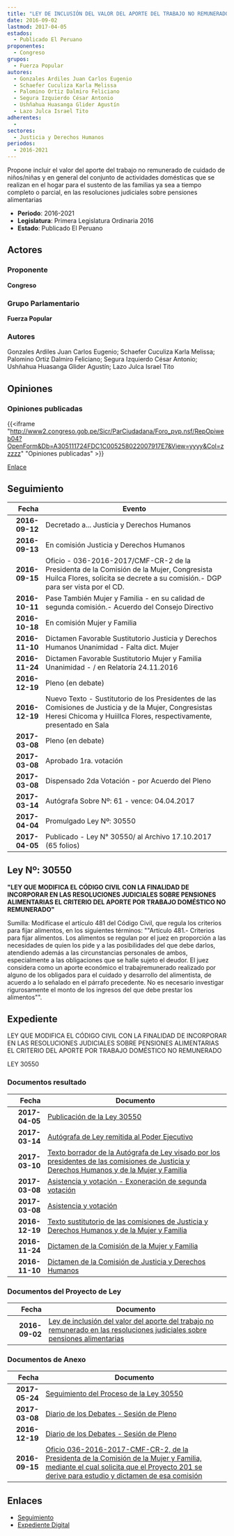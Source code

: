 ```yaml
---
title: "LEY DE INCLUSIÓN DEL VALOR DEL APORTE DEL TRABAJO NO REMUNERADO EN LAS RESOLUCIONES JUDICIALES SOBRE PENSIONES ALIMENTARIAS"
date: 2016-09-02
lastmod: 2017-04-05
estados: 
  - Publicado El Peruano
proponentes: 
  - Congreso
grupos: 
  - Fuerza Popular
autores: 
  - Gonzales Ardiles Juan Carlos Eugenio
  - Schaefer Cuculiza Karla Melissa
  - Palomino Ortiz Dalmiro Feliciano
  - Segura Izquierdo César Antonio
  - Ushñahua Huasanga Glider Agustín
  - Lazo Julca Israel Tito
adherentes: 
  - 
sectores: 
  - Justicia y Derechos Humanos
periodos: 
  - 2016-2021
---
```


Propone incluir el valor del aporte del trabajo no remunerado de cuidado de niños/niñas y en general del conjunto de actividades domésticas que se realizan en el hogar para el sustento de las familias ya sea a tiempo completo o parcial, en las resoluciones judiciales sobre pensiones alimentarias

- **Periodo**: 2016-2021
- **Legislatura**: Primera Legislatura Ordinaria 2016
- **Estado**: Publicado El Peruano

## Actores

### Proponente

**Congreso**

### Grupo Parlamentario

**Fuerza Popular**

### Autores

Gonzales Ardiles Juan Carlos Eugenio; Schaefer Cuculiza Karla Melissa; Palomino Ortiz Dalmiro Feliciano; Segura Izquierdo César Antonio; Ushñahua Huasanga Glider Agustín; Lazo Julca Israel Tito


## Opiniones

### Opiniones publicadas

{{<iframe "http://www2.congreso.gob.pe/Sicr/ParCiudadana/Foro_pvp.nsf/RepOpiweb04?OpenForm&Db=A305111724FDC1C005258022007917E7&View=yyyy&Col=zzzzz" "Opiniones publicadas" >}}

[Enlace](http://www2.congreso.gob.pe/Sicr/ParCiudadana/Foro_pvp.nsf/RepOpiweb04?OpenForm&Db=A305111724FDC1C005258022007917E7&View=yyyy&Col=zzzzz)

## Seguimiento

| Fecha | Evento |
|------:|--------|
| **2016-09-12** | Decretado a... Justicia y Derechos Humanos|
| **2016-09-13** | En comisión Justicia y Derechos Humanos|
| **2016-09-15** | Oficio - 036-2016-2017/CMF-CR-2 de la Presidenta de la Comisión de la Mujer, Congresista Huilca Flores, solicita se decrete a su comisión.- DGP para ser vista por el CD.|
| **2016-10-11** | Pase También Mujer y Familia - en su calidad de segunda comisión.- Acuerdo del Consejo Directivo|
| **2016-10-18** | En comisión Mujer y Familia|
| **2016-11-10** | Dictamen Favorable Sustitutorio Justicia y Derechos Humanos Unanimidad - Falta dict. Mujer|
| **2016-11-24** | Dictamen Favorable Sustitutorio Mujer y Familia Unanimidad - / en Relatoría 24.11.2016|
| **2016-12-19** | Pleno (en debate)|
| **2016-12-19** | Nuevo Texto - Sustitutorio de los Presidentes de las Comisiones de Justicia y de la Mujer, Congresistas Heresi Chicoma y Huiillca Flores, respectivamente, presentado en Sala|
| **2017-03-08** | Pleno (en debate)|
| **2017-03-08** | Aprobado 1ra. votación|
| **2017-03-08** | Dispensado 2da Votación - por Acuerdo del Pleno|
| **2017-03-14** | Autógrafa Sobre Nº: 61 - vence: 04.04.2017|
| **2017-04-04** | Promulgado Ley Nº: 30550|
| **2017-04-05** | Publicado - Ley N° 30550/ al Archivo 17.10.2017 (65 folios)|

## Ley Nº: 30550

**"LEY QUE MODIFICA EL CÓDIGO CIVIL CON LA FINALIDAD DE INCORPORAR EN LAS RESOLUCIONES JUDICIALES SOBRE PENSIONES ALIMENTARIAS EL CRITERIO DEL APORTE POR TRABAJO DOMÉSTICO NO REMUNERADO"**

Sumilla: Modifícase el artículo 481 del Código Civil, que regula los criterios para fijar alimentos, en los siguientes términos: ""Artículo 481.- Criterios para fijar alimentos. Los alimentos se regulan por el juez en proporción a las necesidades de quien los pide y a las posibilidades del que debe darlos, atendiendo además a las circunstancias personales de ambos, especialmente a las obligaciones que se halle sujeto el deudor. El juez considera como un aporte económico el trabajremunerado realizado por alguno de los obligados para el cuidado y desarrollo del alimentista, de acuerdo a lo señalado en el párrafo precedente. No es necesario investigar rigurosamente el monto de los ingresos del que debe prestar los alimentos"".


## Expediente

LEY QUE MODIFICA EL CÓDIGO CIVIL CON LA FINALIDAD DE INCORPORAR EN LAS RESOLUCIONES JUDICIALES SOBRE PENSIONES ALIMENTARIAS EL CRITERIO DEL APORTE POR TRABAJO DOMÉSTICO NO REMUNERADO

LEY 30550


### Documentos resultado

| Fecha | Documento |
|------:|--------|
| **2017-04-05** | [Publicación de la Ley 30550](http://www.leyes.congreso.gob.pe/Documentos/2016_2021/ADLP/Normas_Legales/30550-LEY.pdf) |
| **2017-03-14** | [Autógrafa de Ley remitida al Poder Ejecutivo](http://www.leyes.congreso.gob.pe/Documentos/2016_2021/Autografas/Ley_y_de_Resolucion_Legislativa/AU0020120170314.pdf) |
| **2017-03-10** | [Texto borrador de la Autógrafa de Ley visado por los presidentes de las comisiones de Justicia y Derechos Humanos y de la Mujer y Familia](http://www.leyes.congreso.gob.pe/Documentos/2016_2021/Texto_Borrador_de_Autografa/BAU0020120170310.PDF) |
| **2017-03-08** | [Asistencia y votación - Exoneración de segunda votación](http://www.leyes.congreso.gob.pe/Documentos/2016_2021/Asistencia_y_Votacion/Proyectos_de_Ley/Exoneracion_de_Segunda_Votacion/AVESV0020120170308.PDF) |
| **2017-03-08** | [Asistencia y votación](http://www.leyes.congreso.gob.pe/Documentos/2016_2021/Asistencia_y_Votacion/Proyectos_de_Ley/AV0020120170308.PDF) |
| **2016-12-19** | [Texto sustitutorio de las comisiones de Justicia y Derechos Humanos y de la Mujer y Familia](http://www.leyes.congreso.gob.pe/Documentos/2016_2021/Texto_Sustitutorio/Consensuado/TSC0020120161219..pdf) |
| **2016-11-24** | [Dictamen de la Comisión de la Mujer y Familia](http://www.leyes.congreso.gob.pe/Documentos/2016_2021/Dictamenes/Proyectos_de_Ley/00201DC16MAY20161124.pdf) |
| **2016-11-10** | [Dictamen de la Comisión de Justicia y Derechos Humanos](http://www.leyes.congreso.gob.pe/Documentos/2016_2021/Dictamenes/Proyectos_de_Ley/00201DC15MAY20161110.D.pdf) |

### Documentos del Proyecto de Ley

| Fecha | Documento |
|------:|--------|
| **2016-09-02** | [Ley de inclusión del valor del aporte del trabajo no remunerado en las resoluciones judiciales sobre pensiones alimentarias](http://www.leyes.congreso.gob.pe/Documentos/2016_2021/Proyectos_de_Ley_y_de_Resoluciones_Legislativas/PL0020120160902..pdf) |

### Documentos de Anexo

| Fecha | Documento |
|------:|--------|
| **2017-05-24** | [Seguimiento del Proceso de la Ley 30550](http://www.leyes.congreso.gob.pe/Documentos/2016_2021/Seguimiento_de_Proyectos_de_Ley/00201PL20170524.PDF) |
| **2017-03-08** | [Diario de los Debates - Sesión de Pleno](http://www2.congreso.gob.pe/Sicr/DiarioDebates/Publicad.nsf/SesionesPleno/05256D6E0073DFE9052580DD006548E9/$FILE/SLO-2016-2.pdf) |
| **2016-12-19** | [Diario de los Debates - Sesión de Pleno](http://www2.congreso.gob.pe/Sicr/DiarioDebates/Publicad.nsf/SesionesPleno/05256D6E0073DFE90525808F00072361/$FILE/PLO-2016-24.pdf) |
| **2016-09-15** | [Oficio 036-2016-2017-CMF-CR-2, de la Presidenta de la Comisión de la Mujer y Familia, mediante el cual solicita que el Proyecto 201 se derive para estudio y dictamen de esa comisión](http://www.leyes.congreso.gob.pe/Documentos/2016_2021/Oficios/Comisiones_Ordinarias/OFICIO-036-2016-2017-CMF-CR-2.pdf) |

## Enlaces 

- [Seguimiento](http://www2.congreso.gob.pe/Sicr/TraDocEstProc/CLProLey2016.nsf/f7fff46988ca05b1052578e100829cc7/f5d032edc0027276052580220078c2ec?OpenDocument)
- [Expediente Digital](http://www2.congreso.gob.pe/Sicr/TraDocEstProc/CLProLey2016.nsf/f7fff46988ca05b1052578e100829cc7/f5d032edc0027276052580220078c2ec?OpenDocument&Click=05257FB7005EB655.eb71d0cf91d8294e05256cdf006b5706/$Body/0.1C6C)
